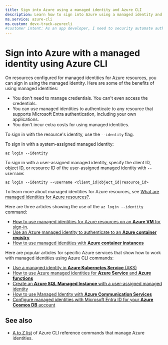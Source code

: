 ```yaml
---
title: Sign into Azure using a managed identity and Azure CLI
description: Learn how to sign into Azure using a managed identity and Azure CLI. Find links to articles that show how to use the Azure CLI to manage Azure identities.
ms.service: azure-cli
ms.custom: devx-track-azurecli
#customer intent: As an app developer, I need to security automate authentication to Azure using a managed identity.
---
```


# Sign into Azure with a managed identity using Azure CLI

On resources configured for managed identities for Azure resources, you can sign in using the
managed identity. Here are some of the benefits of using managed identities:

- You don't need to manage credentials. You can't even access the credentials.
- You can use managed identities to authenticate to any resource that supports Microsoft Entra
  authentication, including your own applications.
- You don't incur extra costs for using managed identities.

To sign in with the resource's identity, use the `--identity` flag.

To sign in with a system-assigned managed identity:

```azurecli-interactive
az login --identity
```

To sign in with a user-assigned managed identity, specify the client ID, object ID, or resource ID
of the user-assigned managed identity with `--username`:

```azurecli-interactive
az login --identity --username <client_id|object_id|resource_id>
```

To learn more about managed identities for Azure resources, see
[What are managed identities for Azure resources?][10].

Here are three articles showing the use of the `az login --identity` command:

- [How to use managed identities for Azure resources on an **Azure VM** for sign-in][02].
- [Use an Azure managed identity to authenticate to an **Azure container registry**][08]
- [How to use managed identities with **Azure container instances**][07]

Here are popular articles for specific Azure services that show how to work with managed identities
using Azure CLI commands:

- [Use a managed identity in **Azure Kubernetes Service** (AKS)][03]
- [How to use Azure managed identities for **Azure Service** and **Azure functions**][04]
- [Create an **Azure SQL Managed Instance** with a user-assigned managed identity][05]
- [How to use Managed Identity with **Azure Communication Services**][06]
- [Configure managed identities with Microsoft Entra ID for your **Azure Cosmos DB** account][09]

## See also

- [A to Z list][01] of Azure CLI reference commands that manage Azure identities.

<!-- link references -->

[01]: ./manage-azure-identities-azure-cli.md
[02]: /azure/active-directory/managed-identities-azure-resources/how-to-use-vm-sign-in
[03]: /azure/aks/use-managed-identity
[04]: /azure/app-service/overview-managed-identity?tabs=cli%2Chttp
[05]: /azure/azure-sql/managed-instance/authentication-azure-ad-user-assigned-managed-identity-create-managed-instance?tabs=azure-cli
[06]: /azure/communication-services/how-tos/managed-identity?tabs=cli%2Cdotnet
[07]: /azure/container-instances/container-instances-managed-identity
[08]: /azure/container-registry/container-registry-authentication-managed-identity?tabs=azure-cli
[09]: /azure/cosmos-db/how-to-setup-managed-identity#using-the-azure-cli
[10]: /entra/identity/managed-identities-azure-resources/overview
